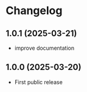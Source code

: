 # Changelog

## 1.0.1 (2025-03-21)

  * improve documentation

## 1.0.0 (2025-03-20)

  * First public release
